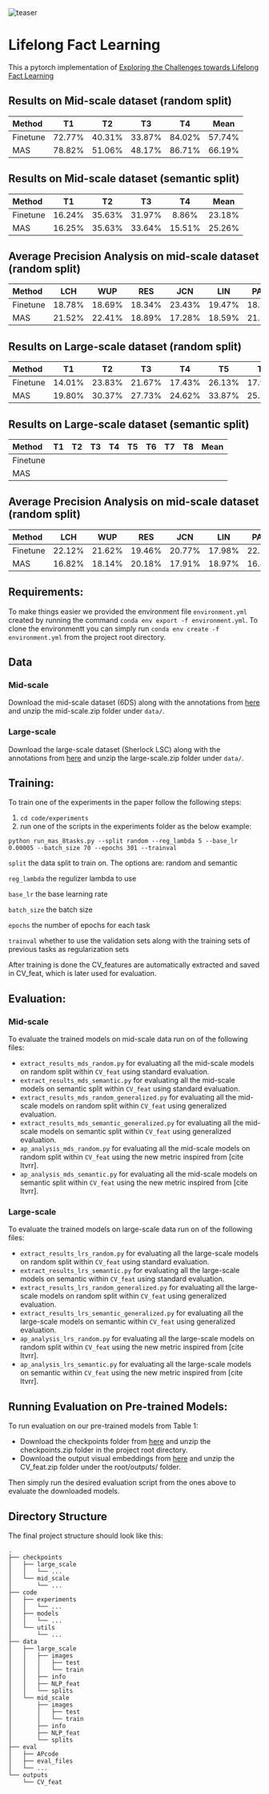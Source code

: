 <img src="teaser3.png" alt="teaser" class="inline"/>

# Lifelong Fact Learning

This a pytorch implementation of [Exploring the Challenges towards Lifelong Fact Learning](https://arxiv.org/pdf/1812.10524.pdf)

<style>
.tablelines table, .tablelines td, .tablelines th {
        border: 1px solid black;
        }
</style>
## Results on Mid-scale dataset (random split)
| Method                         |  T1      | T2       | T3       | T4        | Mean      |
| :---                           |  :----:  |  :----:  |  :----:  |  :----:   |  :----:   |
| Finetune                       |  72.77%  | 40.31%   | 33.87%   | 84.02%    | 57.74%    |
| MAS                            |  78.82%  | 51.06%   | 48.17%   | 86.71%    | 66.19%    |

## Results on Mid-scale dataset (semantic split)
| Method                         |  T1      | T2       | T3       | T4        | Mean      |
| :---                           |  :----:  |  :----:  |  :----:  |  :----:   |  :----:   |
| Finetune                       |  16.24%  | 35.63%   | 31.97%   | 8.86%     | 23.18%    |
| MAS                            |  16.25%  | 35.63%   | 33.64%   | 15.51%    | 25.26%    |

## Average Precision Analysis on mid-scale dataset (random split)
| Method                         |  LCH      | WUP       | RES       | JCN       |  LIN      | PATH      | W2V_GN     |
| :---                           |  :----:  |  :----:  |  :----:  |  :----:   |  :----:   |  :----:   |  :----:   |
| Finetune                       |  18.78%  | 18.69%   | 18.34%  | 23.43%     | 19.47%    | 18.78%     | 20.99%     |
| MAS                            |  21.52%  | 22.41%   | 18.89%   | 17.28%    | 18.59%    | 21.52%	|   23.70%  |

## Results on Large-scale dataset (random split)
| Method                         |  T1      | T2       | T3       | T4       |  T5      | T6       | T7       | T8       | Mean     |
| :---                           |  :----:  |  :----:  |  :----:  |  :----:  |  :----:  |  :----:  |  :----:  |  :----:  |  :----:  |
| Finetune                       |  14.01%  | 23.83%   | 21.67%   | 17.43%   | 26.13%   | 17.99%   | 15.67%   | 43.44%   | 22.52%   |
| MAS                            |  19.80%   | 30.37%  | 27.73%   | 24.62%   | 33.87%   | 25.36%   | 24.73%   | 43.65%   | 28.77%   |

## Results on Large-scale dataset (semantic split)
| Method                         |  T1      | T2       | T3       | T4       |  T5      | T6       | T7       | T8       | Mean     |
| :---                           |  :----:  |  :----:  |  :----:  |  :----:  |  :----:  |  :----:  |  :----:  |  :----:  |  :----:  |
| Finetune                       |          |          |          |          |          |          |          |          |          |
| MAS                            |          |          |          |          |          |          |          |          |          |

## Average Precision Analysis on mid-scale dataset (random split)
| Method                         |  LCH      | WUP       | RES       | JCN       |  LIN      | PATH      | W2V_GN     |
| :---                           |  :----:  |  :----:  |  :----:  |  :----:   |  :----:   |  :----:   |  :----:   |
| Finetune                       |  22.12%  | 21.62%   | 19.46%  | 20.77%     | 17.98%    | 22.12%     | 18.74%    |
| MAS                            |  16.82%  | 18.14%   | 20.18%  | 17.91%     | 18.97%    | 16.82%	|   18.89%  |

## Requirements:

To make things easier we provided the environment file `environment.yml` created by running the command `conda env export -f environment.yml`.
To clone the environmentt you can simply run `conda env create -f environment.yml` from the project root directory.

## Data
### Mid-scale
Download the mid-scale dataset (6DS) along with the annotations from [here](https://www.dropbox.com/sh/dl0tzjo922um6jv/AACAOO0aFcNy0HI1r9ON303ja/LLL_files?dl=0&preview=mid_scale.zip&subfolder_nav_tracking=1)
and unzip the mid-scale.zip folder under `data/`.

### Large-scale
Download the large-scale dataset (Sherlock LSC) along with the annotations from [here](https://www.dropbox.com/sh/dl0tzjo922um6jv/AACAOO0aFcNy0HI1r9ON303ja/LLL_files?dl=0&preview=large_scale.zip&subfolder_nav_tracking=1)
and unzip the large-scale.zip folder under `data/`.

## Training:

To train one of the experiments in the paper follow the following steps:
1. `cd code/experiments`
2. run one of the scripts in the experiments folder as the below example:
 
`python run_mas_8tasks.py --split random --reg_lambda 5 --base_lr 0.00005 --batch_size 70 --epochs 301 --trainval`

`split` the data split to train on. The options are: random and semantic

`reg_lambda` the regulizer lambda to use

`base_lr` the base learning rate

`batch_size` the batch size

`epochs` the number of epochs for each task

`trainval` whether to use the validation sets along with the training sets of previous tasks as regularization sets

After training is done the CV_features are automatically extracted and saved in CV_feat, which is later used 
for evaluation.

## Evaluation:
### Mid-scale
To evaluate the trained models on mid-scale data run on of the following files:
* `extract_results_mds_random.py` for evaluating all the mid-scale models on random split within `CV_feat` using standard evaluation.
* `extract_results_mds_semantic.py` for evaluating all the mid-scale models on semantic split within `CV_feat` using standard evaluation.
* `extract_results_mds_random_generalized.py` for evaluating all the mid-scale models on random split within `CV_feat` using generalized evaluation.
* `extract_results_mds_semantic_generalized.py` for evaluating all the mid-scale models on semantic split within `CV_feat` using generalized evaluation.
* `ap_analysis_mds_random.py` for evaluating all the mid-scale models on random split within `CV_feat` using the new metric inspired from [cite ltvrr].
* `ap_analysis_mds_semantic.py` for evaluating all the mid-scale models on semantic split within `CV_feat` using the new metric inspired from [cite ltvrr].

### Large-scale
To evaluate the trained models on large-scale data run on of the following files:

* `extract_results_lrs_random.py` for evaluating all the large-scale models on random split within `CV_feat` using standard evaluation.
* `extract_results_lrs_semantic.py` for evaluating all the large-scale models on semantic within `CV_feat` using standard evaluation.
* `extract_results_lrs_random_generalized.py` for evaluating all the large-scale models on random split within `CV_feat` using generalized evaluation.
* `extract_results_lrs_semantic_generalized.py` for evaluating all the large-scale models on semantic within `CV_feat` using generalized evaluation.
* `ap_analysis_lrs_random.py` for evaluating all the large-scale models on random split within `CV_feat` using the new metric inspired from [cite ltvrr].
* `ap_analysis_lrs_semantic.py` for evaluating all the large-scale models on semantic within `CV_feat` using the new metric inspired from [cite ltvrr].

## Running Evaluation on Pre-trained Models:

To run evaluation on our pre-trained models from Table 1: 
* Download the checkpoints folder from [here]() and unzip the checkpoints.zip folder in the project root directory.
* Download the output visual embeddings from [here]() and unzip the CV_feat.zip folder under the root/outputs/ folder.

Then simply run the desired evaluation script from the ones above to evaluate the downloaded models.

## Directory Structure
The final project structure should look like this:
```
.
├── checkpoints
│   ├── large_scale
│   │   └── ...
│   └── mid_scale
│       └── ...
├── code
│   ├── experiments
│   │   └── ...
│   ├── models
│   │   └── ...
│   └── utils
│       └── ...
├── data
│   ├── large_scale
│   │   ├── images
│   │   │   ├── test
│   │   │   └── train
│   │   ├── info
│   │   ├── NLP_feat 
│   │   └── splits
│   └── mid_scale
│       ├── images
│       │   ├── test
│       │   └── train
│       ├── info
│       ├── NLP_feat
│       └── splits
├── eval
│   ├── APcode
│   ├── eval_files
│   └── ...
└── outputs
    └── CV_feat
```
